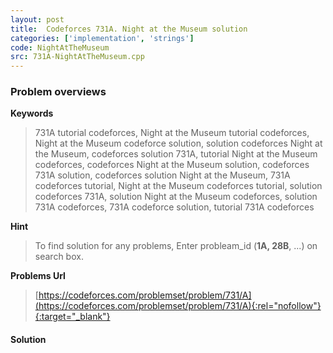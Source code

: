 ```yaml
---
layout: post
title:  Codeforces 731A. Night at the Museum solution
categories: ['implementation', 'strings']
code: NightAtTheMuseum
src: 731A-NightAtTheMuseum.cpp
---
```

### **Problem overviews**

**Keywords**
> 731A tutorial codeforces, Night at the Museum tutorial codeforces, Night at the Museum codeforce solution, solution codeforces Night at the Museum, codeforces solution 731A, tutorial Night at the Museum codeforces, codeforces Night at the Museum solution, codeforces 731A solution, codeforces solution Night at the Museum, 731A codeforces tutorial, Night at the Museum codeforces tutorial, solution codeforces 731A, solution Night at the Museum codeforces, solution 731A codeforces, 731A codeforce solution, tutorial 731A codeforces

**Hint**
> To find solution for any problems, Enter probleam_id (**1A, 28B**, ...) on search box. 

**Problems Url**
> [https://codeforces.com/problemset/problem/731/A](https://codeforces.com/problemset/problem/731/A){:rel="nofollow"}{:target="_blank"}

#### **Solution**



